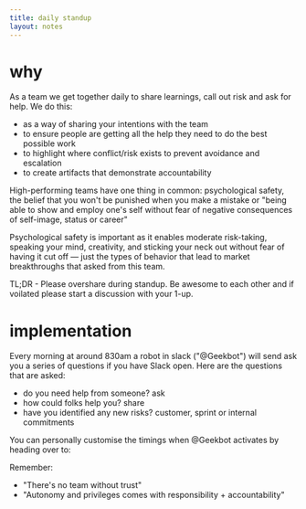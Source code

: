 ```yaml
---
title: daily standup
layout: notes
---
```


# why 

As a team we get together daily to share learnings, call out risk and ask for
help. We do this:

* as a way of sharing your intentions with the team
* to ensure people are getting all the help they need to do the best possible work
* to highlight where conflict/risk exists to prevent avoidance and escalation
* to create artifacts that demonstrate accountability

High-performing teams have one thing in common: psychological safety, the belief that you won't be punished when you make a mistake or "being able to show and employ one's self without fear of negative consequences of self-image, status or career"

Psychological safety is important as it enables moderate risk-taking, speaking your mind, creativity, and sticking your neck out without fear of having it cut off — just the types of behavior that lead to market breakthroughs that asked from this team. 

TL;DR - Please overshare during standup. Be awesome to each other and if voilated please start a discussion with your 1-up.

# implementation

Every morning at around 830am a robot in slack ("@Geekbot") will send ask you a series of questions if you have Slack open. Here are the questions that are asked:

- do you need help from someone? ask
- how could folks help you? share
- have you identified any new risks? customer, sprint or internal commitments

You can personally customise the timings when @Geekbot activates by heading over to: <redacted>

Remember:

* "There's no team without trust"
* "Autonomy and privileges comes with responsibility + accountability"
